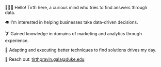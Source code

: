 🙋🏻‍♂️ Hello! Tirth here, a curious mind who tries to find answers through data.

👁️ I'm interested in helping businesses take data-driven decisions.

🏋️ Gained knowledge in domains of marketing and analytics through experience.

🏃 Adapting and executing better techniques to find solutions drives my day.

📧 Reach out: tirthpravin.gala@duke.edu
